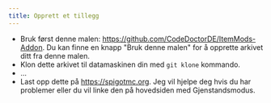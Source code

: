 ```yaml
---
title: Opprett et tillegg
---
```


* Bruk først denne malen: <https://github.com/CodeDoctorDE/ItemMods-Addon>. Du kan finne en knapp "Bruk denne malen" for å opprette arkivet ditt fra denne malen.
* Klon dette arkivet til datamaskinen din med `git klone` kommando.
* ...
* Last opp dette på <https://spigotmc.org>. Jeg vil hjelpe deg hvis du har problemer eller du vil linke den på hovedsiden med Gjenstandsmodus.